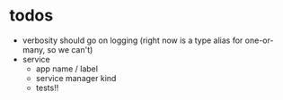 # todos

- verbosity should go on logging (right now is a type alias for one-or-many, so we can't)
- service
  - app name / label
  - service manager kind
  - tests!!
